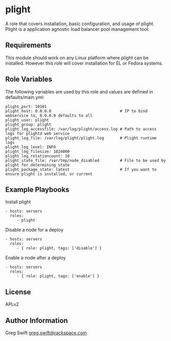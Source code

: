 plight
========

A role that covers installation, basic configuration, and usage of plight. Plight is a application agnostic load balancer pool management tool.

Requirements
------------

This module should work on any Linux platform where plight can be installed. However this role will cover installation for EL or Fedora systems.

Role Variables
--------------

The following variables are used by this role and values are defined in defaults/main.yml:

    plight_port: 10101
    plight_host: 0.0.0.0                              # IP to bind webservice to, 0.0.0.0 defaults to all
    plight_user: plight
    plight_group: plight
    plight_log_accessfile: /var/log/plight/access.log # Path to access logs for plightd web service
    plight_log_file: /var/log/plight/plight.log       # Plight runtime logs
    plight_log_level: INFO
    plight_log_filesize: 1024000
    plight_log_rotationcount: 10
    plight_state_file: /var/tmp/node_disabled         # File to be used by plight for determining state
    plight_package_state: latest                      # If you want to ensure plight is installed, or current

Example Playbooks
-----------------

Install plight

    - hosts: servers
      roles:
         - plight

Disable a node for a deploy

    - hosts: servers
      roles:
         - { role: plight, tags: ['disable'] }

Enable a node after a deploy

    - hosts: servers
      roles:
         - { role: plight, tags: ['enable'] }

License
-------

APLv2

Author Information
------------------

Greg Swift <greg.swift@rackspace.com>